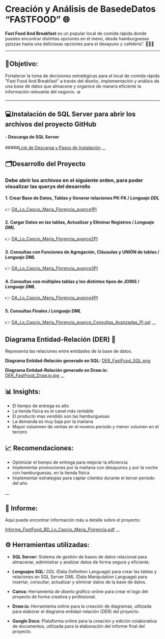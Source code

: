 # **Creación y Análisis de BasedeDatos “FASTFOOD”** 🌐
__Fast Food And Breakfast__ es un popular local de comida rápida donde puedes encontrar distintas opciones en el menú, desde hamburguesas ypizzas hasta una deliciosas opciones para el desayuno y cafetería”. 🍔🍕🍩
___

## 🎯Objetivo: 

Fortalecer la toma de decisiones estratégicas para el local de comida rápida "Fast Food And Breakfast" a través del diseño, implementación y análisis de una base de datos que almacene y organice de manera eficiente la información relevante del negocio. 📊
___

## 💻**Instalación de SQL Server para abrir los archivos del proyecto GitHub**  

#### **- Descarga de SQL Server** 

#####[Link de Descarga y Pasos de Instalación](https://learn.microsoft.com/es-es/sql/database-engine/install-windows/install-sql-server?view=sql-server-ver16) 
__

## 🗂️**Desarrollo del Proyecto**
### **Debe abrir los archivos en el siguiente orden, para poder visualizar las querys del desarrollo**

#### 1. Crear Base de Datos, Tablas y Generar relaciones PK-FK / _Lenguaje DDL_

👉 [DA_Lo_Cascio_Maria_Florencia_avance1PI ](https://github.com/MFlorenciaLoCascio/BDFastFood_SQL_ProyectoHenry/blob/main/DA_Lo_Cascio_Maria_Florencia_avance1PI.sql "DA_Lo_Cascio_Maria_Florencia_avance1PI ") 


#### 2. Cargar Datos en las tablas, Actualizar y Eliminar Registros / _Lenguaje DML_

👉 [DA_Lo_Cascio_Maria_Florencia_avance2PI](https://github.com/MFlorenciaLoCascio/BDFastFood_SQL_ProyectoHenry/blob/main/DA_Lo_Cascio_Maria_Florencia_avance2PI.sql "DA_Lo_Cascio_Maria_Florencia_avance2PI")


#### 3. Consultas con Funciones de Agregación, Cláusulas y UNIÓN de tablas / _Lenguaje DML_

👉 [DA_Lo_Cascio_Maria_Florencia_avance3PI ](https://github.com/MFlorenciaLoCascio/BDFastFood_SQL_ProyectoHenry/blob/main/DA_Lo_Cascio_Maria_Florencia_avance3PI.sql "DA_Lo_Cascio_Maria_Florencia_avance3PI ")

#### 4. Consultas con múltiples tablas y los distintos tipos de JOINS / _Lenguaje DML_

👉 [DA_Lo_Cascio_Maria_Florencia_avance4PI](https://github.com/MFlorenciaLoCascio/BDFastFood_SQL_ProyectoHenry/blob/main/DA_Lo_Cascio_Maria_Florencia_avance4PI.sql "DA_Lo_Cascio_Maria_Florencia_avance4PI")

#### 5. Consultas Finales / _Lenguaje DML_

👉 [DA_Lo_Cascio_Maria_Florencia_avance_Consultas_Avanzadas_PI.sql](https://github.com/MFlorenciaLoCascio/BDFastFood_SQL_ProyectoHenry/blob/main/DA_Lo_Cascio_Maria_Florencia_avance_Consultas_Avanzadas_PI.sql "DA_Lo_Cascio_Maria_Florencia_avance_Consultas_Avanzadas_PI.sql")
__

## **Diagrama Entidad-Relación (DER)** 📃
Representa las relaciones entre entidades de la base de datos. 

**Diagrama Entidad-Relación generado en SQL:**  [DER_FastFood_SQL.png](https://github.com/MFlorenciaLoCascio/BDFastFood_SQL_ProyectoHenry/blob/main/DER_FastFood_SQL.png "DER_FastFood_SQL.png")

**Diagrama Entidad-Relación generado en Draw.io:** [DER_FastFood_Draw.io.jpg](https://github.com/MFlorenciaLoCascio/BDFastFood_SQL_ProyectoHenry/blob/main/DER_FastFood_Draw.io.jpg "DER_FastFood_Draw.io.jpg")
__

## 📊 Insights:

- El tiempo de entrega es alto
- La tienda física es el canal más rentable
- El producto mas vendido son las hamburguesas
- La demanda es muy baja por la mañana
- Mayor volumnen de ventas en el noveno periodo y menor volumen en el tercero

## 📈 Recomendaciones:

- Optimizar el tiempo de entrega para mejorar la eficiencia
- Implementar promociones por la mañana con desayunos y por la noche con hamburguesas, en la tienda física 
- Implementar estrategias para captar clientes durante el tercer período del año

__

## 📝 Informe: 
Aquí puede encontrar información más a detalle sobre el proyecto:

[Informe_FastFood_BD_Lo_Cascio_Maria_Florencia.pdf](https://github.com/MFlorenciaLoCascio/BDFastFood_SQL_ProyectoHenry/blob/main/Informe_FastFood_BD_Lo_Cascio_Maria_Florencia.pdf "Informe_FastFood_BD_Lo_Cascio_Maria_Florencia.pdf")
__

## ⚙️ Herramientas utilizadas:

- **SQL Server:** Sistema de gestión de bases de datos relacional para almacenar, administrar y analizar datos de forma segura y eficiente.

- **Lenguajes SQL:**
DDL (Data Definition Language) para crear las tablas y relaciones en SQL Server
DML (Data Manipulation Language) para insertar, consultar, actualizar y eliminar datos de la base de datos.

- **Canva:** Herramienta de diseño gráfico online para crear el logo del proyecto de forma creativa y profesional.

- **Draw.io:** Herramienta online para la creación de diagramas, utilizada para elaborar el diagrama entidad-relación (DER) del proyecto.

- **Google Docs:** Plataforma online para la creación y edición colaborativa de documentos, utilizada para la elaboración del informe final del proyecto.
